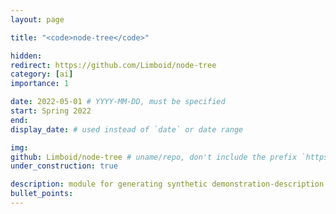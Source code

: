 ```yaml
---
layout: page

title: "<code>node-tree</code>"

hidden:
redirect: https://github.com/Limboid/node-tree
category: [ai]
importance: 1

date: 2022-05-01 # YYYY-MM-DD, must be specified
start: Spring 2022
end:
display_date: # used instead of `date` or date range

img:
github: Limboid/node-tree # uname/repo, don't include the prefix `https://github.com/`
under_construction: true

description: module for generating synthetic demonstration-description pairs using psuedo context-free grammar
bullet_points:
---
```

